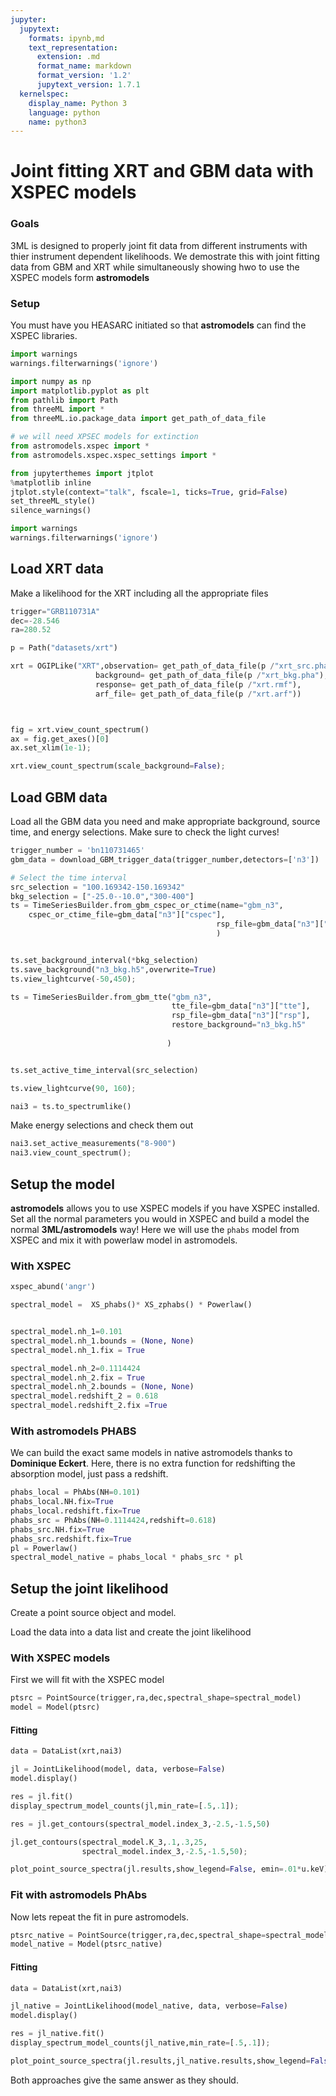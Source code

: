```yaml
---
jupyter:
  jupytext:
    formats: ipynb,md
    text_representation:
      extension: .md
      format_name: markdown
      format_version: '1.2'
      jupytext_version: 1.7.1
  kernelspec:
    display_name: Python 3
    language: python
    name: python3
---
```


# Joint fitting XRT and GBM data with XSPEC models

### Goals

3ML is designed to properly joint fit data from different instruments with thier instrument dependent likelihoods.
We demostrate this with joint fitting data from GBM and XRT while simultaneously showing hwo to use the XSPEC models form **astromodels**

### Setup

You must have you HEASARC initiated so that **astromodels** can find the XSPEC libraries. 


```python nbsphinx="hidden"
import warnings
warnings.filterwarnings('ignore')
```


```python
import numpy as np
import matplotlib.pyplot as plt
from pathlib import Path
from threeML import *
from threeML.io.package_data import get_path_of_data_file

# we will need XPSEC models for extinction
from astromodels.xspec import *
from astromodels.xspec.xspec_settings import *

```


```python nbsphinx="hidden"
from jupyterthemes import jtplot
%matplotlib inline
jtplot.style(context="talk", fscale=1, ticks=True, grid=False)
set_threeML_style()
silence_warnings()

import warnings
warnings.filterwarnings('ignore')
```


## Load XRT data

Make a likelihood for the XRT including all the appropriate files

```python
trigger="GRB110731A"
dec=-28.546
ra=280.52

p = Path("datasets/xrt")

xrt = OGIPLike("XRT",observation= get_path_of_data_file(p /"xrt_src.pha"),
                   background= get_path_of_data_file(p /"xrt_bkg.pha"),
                   response= get_path_of_data_file(p /"xrt.rmf"),
                   arf_file= get_path_of_data_file(p /"xrt.arf"))



fig = xrt.view_count_spectrum()
ax = fig.get_axes()[0]
ax.set_xlim(1e-1);
```

```python
xrt.view_count_spectrum(scale_background=False);
```

## Load GBM data

Load all the GBM data you need and make appropriate background, source time, and energy selections. Make sure to check the light curves! 

```python
trigger_number = 'bn110731465'
gbm_data = download_GBM_trigger_data(trigger_number,detectors=['n3'])
```

```python
# Select the time interval
src_selection = "100.169342-150.169342"
bkg_selection = ["-25.0--10.0","300-400"]
ts = TimeSeriesBuilder.from_gbm_cspec_or_ctime(name="gbm_n3",
    cspec_or_ctime_file=gbm_data["n3"]["cspec"],
                                              rsp_file=gbm_data["n3"]["rsp"]
                                              )


ts.set_background_interval(*bkg_selection)
ts.save_background("n3_bkg.h5",overwrite=True)
ts.view_lightcurve(-50,450);
```

```python
ts = TimeSeriesBuilder.from_gbm_tte("gbm_n3",
                                    tte_file=gbm_data["n3"]["tte"],
                                    rsp_file=gbm_data["n3"]["rsp"],
                                    restore_background="n3_bkg.h5"
                                   
                                   )


ts.set_active_time_interval(src_selection)

ts.view_lightcurve(90, 160);
```

```python
nai3 = ts.to_spectrumlike()
```

Make energy selections and check them out

```python
nai3.set_active_measurements("8-900")
nai3.view_count_spectrum();
```

## Setup the model

**astromodels** allows you to use XSPEC models if you have XSPEC installed.
Set all the normal parameters you would in XSPEC and build a model the normal **3ML/astromodels** way! Here we will use the ```phabs``` model from XSPEC and mix it with powerlaw model in astromodels.



### With XSPEC

```python
xspec_abund('angr')

spectral_model =  XS_phabs()* XS_zphabs() * Powerlaw()


spectral_model.nh_1=0.101
spectral_model.nh_1.bounds = (None, None)
spectral_model.nh_1.fix = True

spectral_model.nh_2=0.1114424
spectral_model.nh_2.fix = True
spectral_model.nh_2.bounds = (None, None)
spectral_model.redshift_2 = 0.618
spectral_model.redshift_2.fix =True
```

### With astromodels PHABS

We can build the exact same models in native astromodels thanks to **Dominique Eckert**.
Here, there is no extra function for redshifting the absorption model, just pass a redshift.


```python
phabs_local = PhAbs(NH=0.101)
phabs_local.NH.fix=True
phabs_local.redshift.fix=True
phabs_src = PhAbs(NH=0.1114424,redshift=0.618)
phabs_src.NH.fix=True
phabs_src.redshift.fix=True
pl = Powerlaw()
spectral_model_native = phabs_local * phabs_src * pl
```

## Setup the joint likelihood

Create a point source object and model. 

Load the data into a data list and create the joint likelihood



### With XSPEC models
First we will fit with the XSPEC model  

```python
ptsrc = PointSource(trigger,ra,dec,spectral_shape=spectral_model)
model = Model(ptsrc)
```

#### Fitting

```python
data = DataList(xrt,nai3)

jl = JointLikelihood(model, data, verbose=False)
model.display()
```

```python
res = jl.fit()
display_spectrum_model_counts(jl,min_rate=[.5,.1]);
```

```python
res = jl.get_contours(spectral_model.index_3,-2.5,-1.5,50)
```

```python
jl.get_contours(spectral_model.K_3,.1,.3,25,
                spectral_model.index_3,-2.5,-1.5,50);
```

```python
plot_point_source_spectra(jl.results,show_legend=False, emin=.01*u.keV);
```

### Fit with astromodels PhAbs

Now lets repeat the fit in pure astromodels.

```python
ptsrc_native = PointSource(trigger,ra,dec,spectral_shape=spectral_model_native)
model_native = Model(ptsrc_native)
```

#### Fitting

```python
data = DataList(xrt,nai3)

jl_native = JointLikelihood(model_native, data, verbose=False)
model.display()
```

```python
res = jl_native.fit()
display_spectrum_model_counts(jl_native,min_rate=[.5,.1]);
```

```python
plot_point_source_spectra(jl.results,jl_native.results,show_legend=False, emin=.01*u.keV);
```

Both approaches give the same answer as they should. 

```python

```
